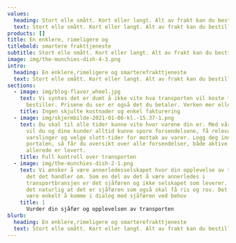```yaml
---
values:
  heading: Stort elle smått. Kort eller langt. Alt av frakt kan du bestille her.
  text: Stort elle smått. Kort eller langt. Alt av frakt kan du bestille her.
products: []
title: En enklere, rimeligere og
titlebold: smartere frakttjeneste
subtitle: Stort elle smått. Kort eller langt. Alt av frakt kan du bestille her.
image: img/the-munchies-dish-4-3.png
intro:
  heading: En enklere,rimeligere og smarterefrakttjeneste
  text: Stort elle smått. Kort eller langt. Alt av frakt kan du bestille her.
sections:
  - image: img/blog-flavor_wheel.jpg
    text: Vi syntes det er dumt å ikke vite hva transporten vil koste før man
      bestiller. Prisene du ser er også det du betaler. Verken mer eller mindre.
    title: Ingen skjulte kostnader og enkel fakturering
  - image: img/skjermbilde-2021-01-06-kl.-15.37-1.png
    text: Du skal til alle tider kunne vite hvor varene din er. Med vår smartness,
      vil du og dine kunder alltid kunne spore forsendelsene, få relevante
      varslinger og velge slott-tider for mottak av varer. Logg deg inn i
      portalen, så får du oversikt over alle forsendelser, både aktive og de som
      allerede er levert.
    title: Full kontroll over transporten
  - image: img/the-munchies-dish-2-1.png
    text: Vi ønsker å være annerledesselskapet hvor din opplevelse av transporten er
      det det handler om. Som en del av det å være annerledes i
      transportbransjen er det sjåføren og ikke selskapet som leverer. Så da er
      det naturlig at det er sjåføren som også skal få ris og ros. Det skal også
      være enkelt å komme i dialog med sjåføren ved behov
    title: |
      Vurder din sjåfør og opplevelsen av transporten
blurb:
  heading: En enklere,rimeligere og smarterefrakttjeneste
  text: Stort elle smått. Kort eller langt. Alt av frakt kan du bestille her.
---
```

